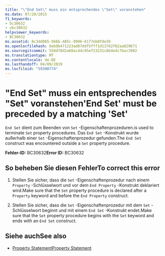 ```yaml
---
title: "\"End Set\" muss ein entsprechendes \"Set\" voranstehen"
ms.date: 07/20/2015
f1_keywords:
- bc30632
- vbc30632
helpviewer_keywords:
- BC30632
ms.assetid: 0c3dd065-566b-485c-9996-6177eb0fde39
ms.openlocfilehash: 6eb9b471223ad87ddf5fff1d13762f62aa829671
ms.sourcegitcommit: 558d78d2a68acd4c95ef23231c8b4e4c7bac3902
ms.translationtype: MT
ms.contentlocale: de-DE
ms.lasthandoff: 04/09/2019
ms.locfileid: "59300774"
---
```

# <a name="end-set-must-be-preceded-by-a-matching-set"></a><span data-ttu-id="3bbe1-102">"End Set" muss ein entsprechendes "Set" voranstehen</span><span class="sxs-lookup"><span data-stu-id="3bbe1-102">'End Set' must be preceded by a matching 'Set'</span></span>
`End Set` <span data-ttu-id="3bbe1-103">dient zum Beenden von `Set` -Eigenschaftenprozeduren.</span><span class="sxs-lookup"><span data-stu-id="3bbe1-103">is used to terminate `Set` property procedures.</span></span> <span data-ttu-id="3bbe1-104">Das `End Set` -Konstrukt wurde außerhalb einer `Set` -Eigenschaftenprozedur gefunden.</span><span class="sxs-lookup"><span data-stu-id="3bbe1-104">The `End Set` construct was encountered outside a `Set` property procedure.</span></span>  
  
 <span data-ttu-id="3bbe1-105">**Fehler-ID:** BC30632</span><span class="sxs-lookup"><span data-stu-id="3bbe1-105">**Error ID:** BC30632</span></span>  
  
## <a name="to-correct-this-error"></a><span data-ttu-id="3bbe1-106">So beheben Sie diesen Fehler</span><span class="sxs-lookup"><span data-stu-id="3bbe1-106">To correct this error</span></span>  
  
1. <span data-ttu-id="3bbe1-107">Stellen Sie sicher, dass die `Set` -Eigenschaftenprozedur nach einem `Property` -Schlüsselwort und vor dem `End Property` -Konstrukt deklariert wird.</span><span class="sxs-lookup"><span data-stu-id="3bbe1-107">Make sure that the `Set` property procedure is declared after a `Property` keyword and before the `End Property` construct.</span></span>  
  
2. <span data-ttu-id="3bbe1-108">Stellen Sie sicher, dass die `Set` -Eigenschaftenprozedur mit dem `Set` -Schlüsselwort beginnt und mit einem `End Set` -Konstrukt endet.</span><span class="sxs-lookup"><span data-stu-id="3bbe1-108">Make sure that the `Set` property procedure begins with the `Set` keyword and ends with an `End Set` construct.</span></span>  
  
## <a name="see-also"></a><span data-ttu-id="3bbe1-109">Siehe auch</span><span class="sxs-lookup"><span data-stu-id="3bbe1-109">See also</span></span>

- [<span data-ttu-id="3bbe1-110">Property Statement</span><span class="sxs-lookup"><span data-stu-id="3bbe1-110">Property Statement</span></span>](../../visual-basic/language-reference/statements/property-statement.md)
